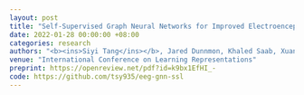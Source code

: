 ```yaml
---
layout: post
title: "Self-Supervised Graph Neural Networks for Improved Electroencephalographic Seizure Analysis" 
date: 2022-01-28 00:00:00 +08:00
categories: research
authors: "<b><ins>Siyi Tang</ins></b>, Jared Dunnmon, Khaled Saab, Xuan Zhang, Qianying Huang, Florian Dubost, Daniel Rubin, Christopher Lee-Messer"
venue: "International Conference on Learning Representations"
preprint: https://openreview.net/pdf?id=k9bx1EfHI_- 
code: https://github.com/tsy935/eeg-gnn-ssl
---
```

